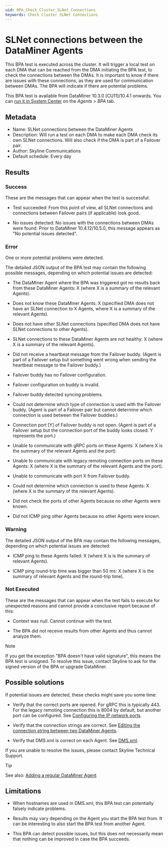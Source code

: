 ```yaml
---
uid: BPA_Check_Cluster_SLNet_Connections
keywords: Check Cluster SLNet Connections
---
```


# SLNet connections between the DataMiner Agents

This BPA test is executed across the cluster. It will trigger a local test on each DMA that can be reached from the DMA initiating the BPA test, to check the connections between the DMAs. It is important to know if there are issues with these connections, as they are used for communication between DMAs. The BPA will indicate if there are potential problems.

This BPA test is available from DataMiner 10.3.0 [CU11]<!-- RN 38201 -->/10.4.1<!-- RN 37110 --> onwards. You can [run it in System Center](xref:Running_BPA_tests) on the *Agents > BPA* tab.

## Metadata

- Name: SLNet connections between the DataMiner Agents
- Description: Will run a test on each DMA to make each DMA check its own SLNet connections. Will also check if the DMA is part of a Failover pair.
- Author: Skyline Communications
- Default schedule: Every day

## Results

### Success

These are the messages that can appear when the test is successful:

- Test succeeded: From this point of view, all SLNet connections and connections between Failover pairs (if applicable) look good.

- No issues detected: No issues with the connections between DMAs were found. Prior to DataMiner 10.4.12/10.5.0<!--RN 40751-->, this message appears as "No potential issues detected".

### Error

One or more potential problems were detected.

The detailed JSON output of the BPA test may contain the following possible messages, depending on which potential issues are detected:

- The DataMiner Agent where the BPA was triggered got no results back from these DataMiner Agents: X (where X is a summary of the relevant Agents).

- Does not know these DataMiner Agents: X (specified DMA does not have an SLNet connection to X Agents, where X is a summary of the relevant Agents).

- Does not have other SLNet connections (specified DMA does not have SLNet connections to other Agents).

- SLNet connections to these DataMiner Agents are not healthy: X (where X is a summary of the relevant Agents).

- Did not receive a heartbeat message from the Failover buddy. (Agent is part of a Failover setup but something went wrong when sending the heartbeat message to the Failover buddy.)

- Failover buddy has no Failover configuration.

- Failover configuration on buddy is invalid.

- Failover buddy detected syncing problems.

- Could not determine which type of connection is used with the Failover buddy. (Agent is part of a Failover pair but cannot determine which connection is used between the Failover buddies.)

- Connection port [Y] of Failover buddy is not open. (Agent is part of a Failover setup but the connection port of the buddy looks closed. Y represents the port.)

- Unable to communicate with gRPC ports on these Agents: X (where X is the summary of the relevant Agents and the port).

- Unable to communicate with legacy remoting connection ports on these Agents: X (where X is the summary of the relevant Agents and the port).

- Unable to communicate with port X from Failover buddy.
  
- Could not determine which connection is used to these Agents: X (where X is the summary of the relevant Agents).

- Did not check the ports of other Agents because no other Agents were known.

- Did not ICMP ping other Agents because no other Agents were known.

### Warning

The detailed JSON output of the BPA may contain the following messages, depending on which potential issues are detected:

- ICMP ping to these Agents failed: X (where X is is the summary of relevant Agents).

- ICMP ping round-trip time was bigger than 50 ms: X (where X is the summary of relevant Agents and the round-trip time).

### Not Executed

These are the messages that can appear when the test fails to execute for unexpected reasons and cannot provide a conclusive report because of this:

- Context was null. Cannot continue with the test.

- The BPA did not receive results from other Agents and thus cannot analyze them.

> [!NOTE]
> If you get the exception "BPA doesn't have valid signature", this means the BPA test is unsigned. To resolve this issue, contact Skyline to ask for the signed version of the BPA or upgrade DataMiner.

## Possible solutions

If potential issues are detected, these checks might save you some time:

- Verify that the correct ports are opened. For gRPC this is typically 443. For the legacy remoting connection this is 8004 by default, but another port can be configured. See [Configuring the IP network ports](xref:Configuring_the_IP_network_ports).

- Verify that the connection strings are correct. See [Editing the connection string between two DataMiner Agents](xref:SLNetClientTest_editing_connection_string).

- Verify that DMS.xml is correct on each Agent. See [DMS.xml](xref:DMS_xml).

If you are unable to resolve the issues, please contact Skyline Technical Support.

> [!TIP]
> See also: [Adding a regular DataMiner Agent](xref:Adding_a_regular_DataMiner_Agent)

## Limitations

- When hostnames are used in DMS.xml, this BPA test can potentially falsely indicate problems.

- Results may vary depending on the Agent you start the BPA test from. It can be interesting to also start the BPA test from another Agent.

- This BPA can detect possible issues, but this does not necessarily mean that nothing can be improved in case the BPA succeeds.
